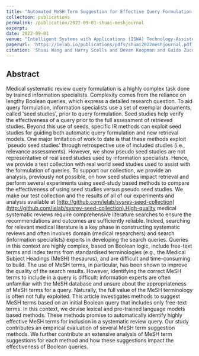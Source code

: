 ```yaml
---
title: "Automated MeSH Term Suggestion for Effective Query Formulation in Systematic Reviews Literature Search"
collection: publications
permalink: /publication/2022-09-01-shuai-meshjournal
excerpt: 
date: 2022-09-01
venue: "Intelligent Systems with Applications (ISWA) Technology-Assisted Review Systems Special Issue"
paperurl: 'https://ielab.io/publications/pdfs/shuai2022meshjournal.pdf'
citation: 'Shuai Wang and Harry Scells and Bevan Koopman and Guido Zuccon. 2022. Automated MeSH Term Suggestion for Effective Query Formulation in Systematic Reviews Literature Search. In Intelligent Systems with Applications (ISWA) Technology-Assisted Review Systems Special Issue.'
---
```


## Abstract
Medical systematic review query formulation is a highly complex task done by trained information specialists. Complexity comes from the reliance on lengthy Boolean queries, which express a detailed research question. To aid query formulation, information specialists use a set of exemplar documents, called 'seed studies', prior to query formulation. Seed studies help verify the effectiveness of a query prior to the full assessment of retrieved studies. Beyond this use of seeds, specific IR methods can exploit seed studies for guiding both automatic query formulation and new retrieval models. One major limitation of work to date is that these methods exploit `pseudo seed studies' through retrospective use of included studies (i.e., relevance assessments). However, we show pseudo seed studies are not representative of real seed studies used by information specialists. Hence, we provide a test collection with real world seed studies used to assist with the formulation of queries. To support our collection, we provide an analysis, previously not possible, on how seed studies impact retrieval and perform several experiments using seed-study based methods to compare the effectiveness of using seed studies versus pseudo seed studies. We make our test collection and the results of all of our experiments and analysis available at [http://github.com/ielab/sysrev-seed-collection](http://github.com/ielab/sysrev-seed-collection).High-quality medical systematic reviews require comprehensive literature searches to ensure the recommendations and outcomes are sufficiently reliable. Indeed, searching for relevant medical literature is a key phase in constructing systematic reviews and often involves domain (medical researchers) and search (information specialists) experts in developing the search queries. Queries in this context are highly complex, based on Boolean logic, include free-text terms and index terms from standardised terminologies (e.g., the Medical Subject Headings (MeSH) thesaurus), and are difficult and time-consuming to build. The use of MeSH terms, in particular, has been shown to improve the quality of the search results. However, identifying the correct MeSH terms to include in a query is difficult: information experts are often unfamiliar with the MeSH database and unsure about the appropriateness of MeSH terms for a query. Naturally, the full value of the MeSH terminology is often not fully exploited.
This article investigates methods to suggest MeSH terms based on an initial Boolean query that includes only free-text terms. In this context, we devise lexical and pre-trained language models based methods. These methods promise to automatically identify highly effective MeSH terms for inclusion in a systematic review query. Our study contributes an empirical evaluation of several MeSH term suggestion methods. We further contribute an extensive analysis of MeSH term suggestions for each method and how these suggestions impact the effectiveness of Boolean queries.